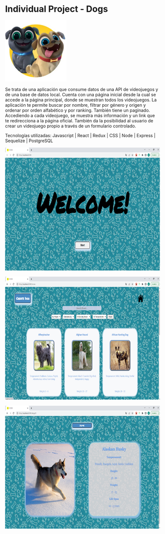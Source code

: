 

# Individual Project - Dogs

<p align="left">
  <img height="200" src="./dog.png" />
</p>

Se trata de una aplicación que consume datos de una API de videojuegos y de una base de datos local. Cuenta con una página inicial desde la cual se accede a la página principal, donde se muestran todos los videojuegos. 
La aplicación te permite buscar por nombre, filtrar por género y origen y ordenar por orden alfabético y por ranking.  También tiene un paginado. 
Accediendo a cada videojuego, se muestra más información y un link que te redirecciona a la página oficial.
También da la posibilidad al usuario de crear un videojuego propio a través de un formulario controlado.
 
Tecnologías utilizadas: 
Javascript | React | Redux | CSS | Node | Express | Sequelize | PostgreSQL 


<p align="left">
  <img height="400" src="./PI.1.png"/>
  <br> </br>
  <img height="400" src="./PI.2.png"/>
  <br> </br>
  <img height="400" src="./PI.3.png"/>
  <br> </br>
</p>